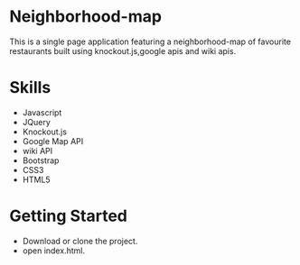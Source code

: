 # Neighborhood-map
This is a single page application featuring a neighborhood-map of favourite restaurants built using knockout.js,google apis and wiki apis.

# Skills
  - Javascript
  - JQuery
  - Knockout.js
  - Google Map API
  - wiki API
  - Bootstrap
  - CSS3
  - HTML5
# Getting Started
  - Download or clone the project.
  - open index.html.
  
